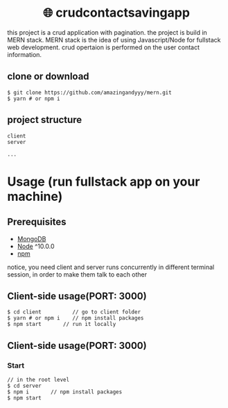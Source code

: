 <h1 align="center">
🌐 crudcontactsavingapp
</h1>


this project is a crud application with pagination. 
the project is build in MERN stack.
MERN stack is the idea of using Javascript/Node for fullstack web development.
crud opertaion is performed on the user contact information.



## clone or download
```terminal
$ git clone https://github.com/amazingandyyy/mern.git
$ yarn # or npm i
```



## project structure
```terminal
client                                                              
server

...
```


# Usage (run fullstack app on your machine)

## Prerequisites
- [MongoDB](https://gist.github.com/nrollr/9f523ae17ecdbb50311980503409aeb3)
- [Node](https://nodejs.org/en/download/) ^10.0.0
- [npm](https://nodejs.org/en/download/package-manager/)

notice, you need client and server runs concurrently in different terminal session, in order to make them talk to each other

## Client-side usage(PORT: 3000)
```terminal
$ cd client          // go to client folder
$ yarn # or npm i    // npm install packages
$ npm start       // run it locally
```


## Client-side usage(PORT: 3000)

### Start

```terminal
// in the root level
$ cd server
$ npm i       // npm install packages
$ npm start 

```


